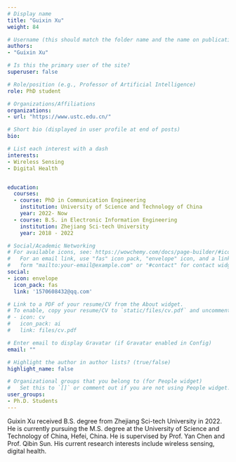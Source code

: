 ```yaml
---
# Display name
title: "Guixin Xu"
weight: 84

# Username (this should match the folder name and the name on publications)
authors:
- "Guixin Xu"

# Is this the primary user of the site?
superuser: false

# Role/position (e.g., Professor of Artificial Intelligence)
role: PhD student

# Organizations/Affiliations
organizations:
- url: "https://www.ustc.edu.cn/"

# Short bio (displayed in user profile at end of posts)
bio: 

# List each interest with a dash
interests:
- Wireless Sensing
- Digital Health


education:
  courses:
  - course: PhD in Communication Engineering 
    institution: University of Science and Technology of China
    year: 2022- Now
  - course: B.S. in Electronic Information Engineering
    institution: Zhejiang Sci-tech University
    year: 2018 - 2022

# Social/Academic Networking
# For available icons, see: https://wowchemy.com/docs/page-builder/#icons
#   For an email link, use "fas" icon pack, "envelope" icon, and a link in the
#   form "mailto:your-email@example.com" or "#contact" for contact widget.
social:
- icon: envelope
  icon_pack: fas
  link: '1570608432@qq.com' 

# Link to a PDF of your resume/CV from the About widget.
# To enable, copy your resume/CV to `static/files/cv.pdf` and uncomment the lines below.
# - icon: cv
#   icon_pack: ai
#   link: files/cv.pdf

# Enter email to display Gravatar (if Gravatar enabled in Config)
email: ""

# Highlight the author in author lists? (true/false)
highlight_name: false

# Organizational groups that you belong to (for People widget)
#   Set this to `[]` or comment out if you are not using People widget.
user_groups:
- Ph.D. Students
---
```


Guixin Xu received B.S. degree from Zhejiang Sci-tech University in 2022.  He is currently pursuing the M.S. degree at the University of Science and Technology of China, Hefei, China. He is supervised by Prof. Yan Chen and Prof. Qibin Sun. His current research interests include wireless sensing, digital health.

